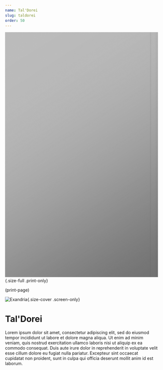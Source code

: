 ```yaml
---
name: Tal'Dorei
slug: taldorei
order: 50
---
```

![?](assets/img/placeholder-map-2550x3300.jpg) {.size-full .print-only}

(print-page)

![Exandria](assets/img/placeholder-map-3300x2550.jpg){.size-cover .screen-only}
# Tal'Dorei
Lorem ipsum dolor sit amet, consectetur adipiscing elit, sed do eiusmod tempor incididunt ut labore et dolore magna aliqua. Ut enim ad minim veniam, quis nostrud exercitation ullamco laboris nisi ut aliquip ex ea commodo consequat. Duis aute irure dolor in reprehenderit in voluptate velit esse cillum dolore eu fugiat nulla pariatur. Excepteur sint occaecat cupidatat non proident, sunt in culpa qui officia deserunt mollit anim id est laborum.
